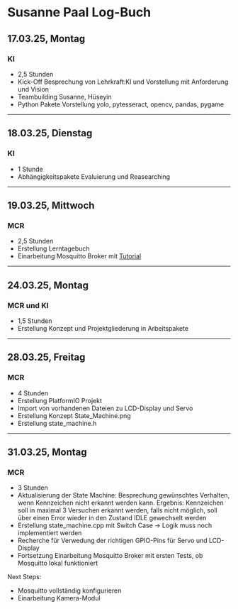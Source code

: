 # Susanne Paal Log-Buch

## 17.03.25, Montag

### KI

- 2,5 Stunden
- Kick-Off Besprechung von Lehrkraft:KI und Vorstellung mit Anforderung und Vision
- Teambuilding Susanne, Hüseyin
- Python Pakete Vorstellung yolo, pytesseract, opencv, pandas, pygame

---

## 18.03.25, Dienstag

### KI

- 1 Stunde
- Abhängigkeitspakete Evaluierung und Reasearching

---

## 19.03.25, Mittwoch

### MCR

- 2,5 Stunden
- Erstellung Lerntagebuch
- Einarbeitung Mosquitto Broker mit [Tutorial](https://cedalo.com/blog/how-to-install-mosquitto-mqtt-broker-on-windows/)

---

## 24.03.25, Montag

### MCR und KI

- 1,5 Stunden
- Erstellung Konzept und Projektgliederung in Arbeitspakete

---

## 28.03.25, Freitag

### MCR

- 4 Stunden
- Erstellung PlatformIO Projekt
- Import von vorhandenen Dateien zu LCD-Display und Servo
- Erstellung Konzept State_Machine.png
- Erstellung state_machine.h

---

## 31.03.25, Montag

### MCR

- 3 Stunden
- Aktualisierung der State Machine: Besprechung gewünschtes Verhalten, wenn Kennzeichen nicht erkannt werden kann. Ergebnis: Kennzeichen soll in maximal 3 Versuchen erkannt werden, falls nicht möglich, soll über einen Error wieder in den Zustand IDLE gewechselt werden
- Erstellung state_machine.cpp mit Switch Case -> Logik muss noch implementiert werden
- Recherche für Verwedung der richtigen GPIO-Pins für Servo und LCD-Display
- Fortsetzung Einarbeitung Mosquitto Broker mit ersten Tests, ob Mosquitto lokal funktioniert

Next Steps:

- Mosquitto vollständig konfigurieren
- Einarbeitung Kamera-Modul
